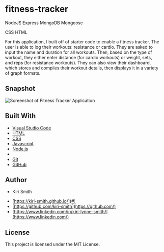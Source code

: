 # fitness-tracker

NodeJS
Express
MongoDB
Mongoose

CSS
HTML

For this application, I built off of starter code to enable a fitness tracker.  The user is able to log their workouts: resistance or cardio.  They are asked to input the name and duration for all workouts.  Then, based on the type of workout, they either enter distance (for cardio workouts) or weight, sets, and reps (for resistance workouts).  They can also view their dashboard, which stores and compiles their workout details, then displays it in a variety of graph formats.

## Snapshot

<img src="assets\Snip1.JPG" alt="Screenshot of Fitness Tracker Application">

## Built With

* [Visual Studio Code](https://code.visualstudio.com/)
* [HTML](https://developer.mozilla.org/en-US/docs/Web/HTML)
* [CSS](https://developer.mozilla.org/en-US/docs/Web/CSS)
* [Javascript](https://www.javascript.com/) 
* [Node.js](https://nodejs.org/en/)
* 
* [Git](https://git-scm.com/) 
* [GitHub](github.com)

## Author

* Kiri Smith 

- [https://kiri-smith.github.io/](#)
- [https://github.com/kiri-smith](https://github.com/)
- [https://www.linkedin.com/in/kiri-lynne-smith/](https://www.linkedin.com/)

## License

This project is licensed under the MIT License.